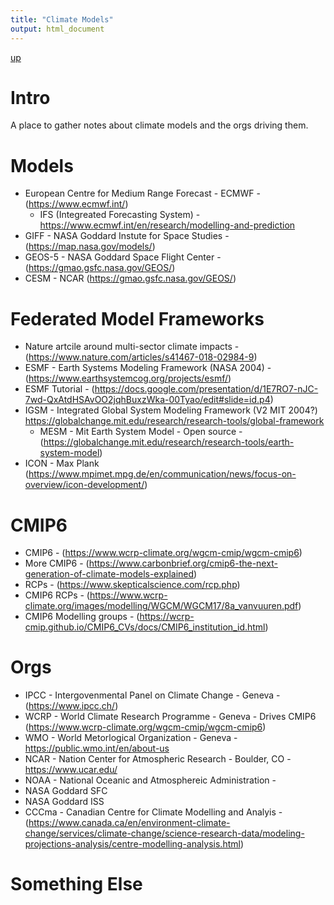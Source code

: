 ```yaml
---
title: "Climate Models"
output: html_document
---
```

[up](https://mikewise2718.github.io/markdowndocs/)

# Intro
A place to gather notes about climate models and the orgs driving them.


# Models
- European Centre for Medium Range Forecast - ECMWF - (https://www.ecmwf.int/)
    - IFS (Integreated Forecasting System) - https://www.ecmwf.int/en/research/modelling-and-prediction
- GIFF - NASA Goddard Instute for Space Studies - (https://map.nasa.gov/models/)
- GEOS-5 - NASA Goddard Space Flight Center - (https://gmao.gsfc.nasa.gov/GEOS/)
- CESM - NCAR (https://gmao.gsfc.nasa.gov/GEOS/)

# Federated Model Frameworks
- Nature artcile around multi-sector climate impacts - (https://www.nature.com/articles/s41467-018-02984-9)
- ESMF - Earth Systems Modeling Framework (NASA 2004) - (https://www.earthsystemcog.org/projects/esmf/)
- ESMF Tutorial - (https://docs.google.com/presentation/d/1E7RO7-nJC-7wd-QxAtdHSAvOO2jqhBuxzWka-00Tyao/edit#slide=id.p4)
- IGSM - Integrated Global System Modeling Framework (V2 MIT 2004?) https://globalchange.mit.edu/research/research-tools/global-framework
  - MESM - Mit Earth System Model - Open source - (https://globalchange.mit.edu/research/research-tools/earth-system-model)
- ICON - Max Plank (https://www.mpimet.mpg.de/en/communication/news/focus-on-overview/icon-development/)

# CMIP6
- CMIP6 - (https://www.wcrp-climate.org/wgcm-cmip/wgcm-cmip6)
- More CMIP6 - (https://www.carbonbrief.org/cmip6-the-next-generation-of-climate-models-explained)
- RCPs - (https://www.skepticalscience.com/rcp.php)
- CMIP6 RCPs - (https://www.wcrp-climate.org/images/modelling/WGCM/WGCM17/8a_vanvuuren.pdf)
- CMIP6 Modelling groups - (https://wcrp-cmip.github.io/CMIP6_CVs/docs/CMIP6_institution_id.html)

# Orgs
- IPCC - Intergovenmental Panel on Climate Change - Geneva - (https://www.ipcc.ch/)
- WCRP - World Climate Research Programme -  Geneva - Drives CMIP6 (https://www.wcrp-climate.org/wgcm-cmip/wgcm-cmip6)
- WMO - World Metorlogical Organization  - Geneva - https://public.wmo.int/en/about-us
- NCAR - Nation Center for Atmospheric Research - Boulder, CO - https://www.ucar.edu/ 
- NOAA - National Oceanic and Atmosphereic Administration - 
- NASA Goddard SFC
- NASA Goddard ISS
- CCCma - Canadian Centre for Climate Modelling and Analyis - (https://www.canada.ca/en/environment-climate-change/services/climate-change/science-research-data/modeling-projections-analysis/centre-modelling-analysis.html)


# Something Else
